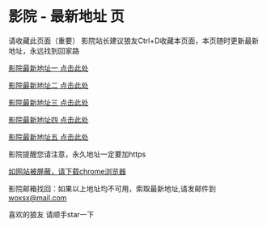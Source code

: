 # 影院 - 最新地址 页

请收藏此页面（重要）
影院站长建议狼友Ctrl+D收藏本页面，本页随时更新最新地址，永远找到回家路

[影院最新地址一 点击此处](https://50ax.buzz/) 

[影院最新地址二 点击此处](https://50aq.buzz/) 

[影院最新地址三 点击此处](https://50az.buzz/) 

[影院最新地址四 点击此处](https://50as.buzz/) 

[影院最新地址五 点击此处](https://50av.buzz/) 

影院提醒您请注意，永久地址一定要加https

[如网站被屏蔽，请下载chrome浏览器](https://8xe23.com/chrome_93.0.4577.82.apk) 

影院邮箱找回：如果以上地址均不可用，索取最新地址,请发邮件到 woxsx@mail.com

喜欢的狼友 请顺手star一下